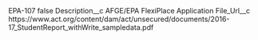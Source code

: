 <?xml version="1.0" encoding="UTF-8"?>
<CustomMetadata xmlns="http://soap.sforce.com/2006/04/metadata" xmlns:xsi="http://www.w3.org/2001/XMLSchema-instance" xmlns:xsd="http://www.w3.org/2001/XMLSchema">
    <label>EPA-107</label>
    <protected>false</protected>
    <values>
        <field>Description__c</field>
        <value xsi:type="xsd:string">AFGE/EPA FlexiPlace Application</value>
    </values>
    <values>
        <field>File_Url__c</field>
        <value xsi:type="xsd:string">https://www.act.org/content/dam/act/unsecured/documents/2016-17_StudentReport_withWrite_sampledata.pdf</value>
    </values>
</CustomMetadata>
